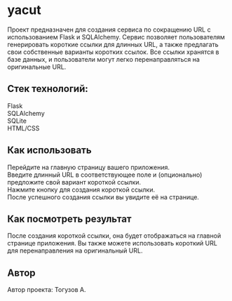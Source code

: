 # yacut  
Проект предназначен для создания сервиса по сокращению URL с использованием Flask и SQLAlchemy. Сервис позволяет пользователям генерировать короткие ссылки для длинных URL, а также предлагать свои собственные варианты коротких ссылок. Все ссылки хранятся в базе данных, и пользователи могут легко перенаправляться на оригинальные URL.  

## Стек технологий:
Flask  
SQLAlchemy  
SQLite  
HTML/CSS  

## Как использовать  
Перейдите на главную страницу вашего приложения.  
Введите длинный URL в соответствующее поле и (опционально) предложите свой вариант короткой ссылки.  
Нажмите кнопку для создания короткой ссылки.  
После успешного создания ссылки вы увидите её на странице.  

## Как посмотреть результат  
После создания короткой ссылки, она будет отображаться на главной странице приложения. Вы также можете использовать короткий URL для перенаправления на оригинальный URL.  

## Автор  
Автор проекта: Тогузов А.  
